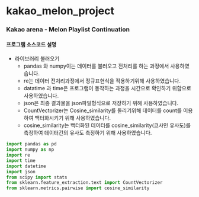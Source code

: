 # kakao_melon_project



### Kakao arena - Melon Playlist Continuation



#### 프로그램 소스코드 설명
* 라이브러리 불러오기
    + pandas 와 numpy이는 데이터를 불러오고 전처리를 하는 과정에서 사용하였습니다.
    + re는 데이터 전처리과정에서 정규표현식을 적용하기위해 사용하였습니다.
    + datatime 과 time은 프로그램이 동작하는 과정을 시간으로 확인하기 위함으로 사용하였습니다.
    + json은 최종 결과물을 json파일형식으로 저장하기 위해 사용하였습니다.
    + CountVectorizer는 Cosine_similarity를 돌리기위해 데이터를 count를 이용하여 백터화시키기 위해 사용하였습니다.
    + cosine_similarity는 백터화된 데이터를 cosine_similarity(코사인 유사도)를 측정하여 데이터간의 유사도 측정하기 위해 사용하였습니다.
``` python
import pandas as pd
import numpy as np
import re 
import time 
import datetime
import json
from scipy import stats
from sklearn.feature_extraction.text import CountVectorizer
from sklearn.metrics.pairwise import cosine_similarity
```
